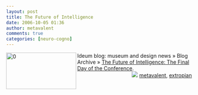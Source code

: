 ```yaml
---
layout: post
title: The Future of Intelligence
date: 2006-10-05 01:36
author: metavalent
comments: true
categories: [neuro-cogno]
---
```

<!--Lead Photo --><a href="http://www.ideum.com/blog/2006/09/23/the-future-of-intelligence-the-final-day-of-the-conference/"><img width="190" height="99" border="0" align="left" alt="0" src="http://img86.imageshack.us/img86/5958/sangiorgiond0.jpg" /></a><!-- Commentary -->Ideum blog: museum and design news » Blog Archive » <a href="http://www.ideum.com/blog/2006/09/23/the-future-of-intelligence-the-final-day-of-the-conference/">The Future of Intelligence: The Final Day of the Conference</a>.
<div align="right"><img border="0" src="http://metavalent.info/images/technorati.bug.10x10.jpg" /> <a rel="tag" href="http://technorati.com/tag/metavalent">metavalent</a>, <a rel="tag" href="http://technorati.com/tag/extropian">extropian</a></div>
<!-- //End Tags -->
